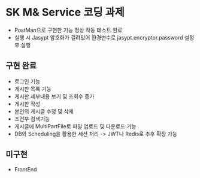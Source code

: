 # SK M& Service 코딩 과제

- PostMan으로 구현한 기능 정상 작동 테스트 완료
- 실행 시 Jasypt 암호화가 걸려있어 환경변수로 jasypt.encryptor.password 설정 후 실행


## 구현 완료
- 로그인 기능
- 게시판 목록 기능
- 게시판 세부내용 보기 및 조회수 증가
- 게시판 작성
- 본인의 게시글 수정 및 삭제
- 조건부 검색기능
- 게시글에 MultiPartFile로 파일 업로드 및 다운로드 기능
- DB와 Scheduling을 활용한 세션 처리 -> JWT나 Redis로 추후 확장 가능
## 미구현
- FrontEnd

